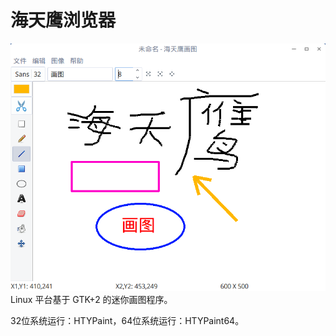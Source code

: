 # 海天鹰浏览器
<img src=https://github.com/sonichy/HTYPaint/blob/master/preview.png>
Linux 平台基于 GTK+2 的迷你画图程序。

32位系统运行：HTYPaint，64位系统运行：HTYPaint64。
